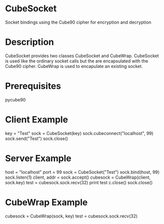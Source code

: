 # CubeSocket
Socket bindings using the Cube90 cipher for encryption and decryption

# Description
CubeSocket provides two classes CubeSocket and CubeWrap.  CubeSocket is used like the ordinary socket calls but the are encapsulated with the Cube90 cipher.  CubeWrap is used to encapulate an existing socket.

# Prerequisites
pycube90

# Client Example
key = "Test"
sock = CubeSocket(key)
sock.cubeconnect("localhost", 99)
sock.send("Test")
sock.close()

# Server Example
host = "localhost"
port = 99
sock = CubeSocket("Test")
sock.bind(host, 99)
sock.listen(1)
client, addr = sock.accept()
cubesock = CubeWrap(client, sock.key)
test = cubesock.sock.recv(32)
print test
c.close()
sock.close()

# CubeWrap Example
cubesock = CubeWrap(sock, key)
test = cubesock.sock.recv(32)
